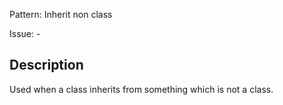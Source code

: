 Pattern: Inherit non class

Issue: -

## Description

Used when a class inherits from something which is not a class.